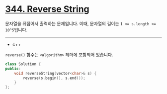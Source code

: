 # [ 344. Reverse String ](https://leetcode.com/problems/reverse-string/)

문자열을 뒤집어서 출력하는 문제입니다. 이때, 문자열의 길이는 `1 <= s.length <= 10^5`입니다. 

--------------------------

* c++

`reverse()` 함수는 `<algorithm>` 헤더에 포함되어 있습니다.

```c++
class Solution {
public:
    void reverseString(vector<char>& s) {
        reverse(s.begin(), s.end());
    }
};
```
